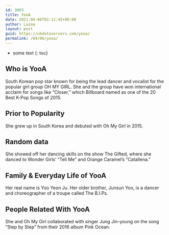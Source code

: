 ```yaml
---
id: 3063
title: YooA
date: 2021-04-06T02:12:45+00:00
author: Laima
layout: post
guid: https://ukdataservers.com/yooa/
permalink: /04/06/yooa/
---
```


* some text
{: toc}


## Who is YooA
                  
                  
                  
South Korean pop star known for being the lead dancer and vocalist for the popular girl group OH MY GIRL. She and the group have won international acclaim for songs like &#8220;Closer,&#8221; which Billboard named as one of the 20 Best K-Pop Songs of 2015.
                  
              
            
              
            
                
                
                
## Prior to Popularity
                  
                  
                  
She grew up in South Korea and debuted with Oh My Girl in 2015.
                  
              
            
              
            
                
                
                
## Random data
                  
                  
                  
She showed off her dancing skills on the show The Gifted, where she danced to Wonder Girls&#8217; &#8220;Tell Me&#8221; and Orange Caramel&#8217;s &#8220;Catallena.&#8221;
                  
              
            
              
            
                
                
                
## Family & Everyday Life of YooA
                  
                  
                  
Her real name is Yoo Yeon Ju. Her older brother, Junsun Yoo, is a dancer and choreographer of a troupe called The B.I.Ps.
                  
              
            
              
            
                
                
                
## People Related With YooA
                  
                  
                  
She and Oh My Girl collaborated with singer Jung Jin-young on the song &#8220;Step by Step&#8221; from their 2016 album Pink Ocean.
                  
              
            
              
            
                
              
            
              
              
            
            
              
            
          
          
          